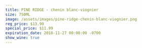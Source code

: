 ```yaml
---
title: PINE RIDGE - chenin blanc-viognier
size: 750ML
image: /assets/images/pine-ridge-chenin-blanc-viognier.png
reg_price: $13.99
special_price: $11.99
expiration_date: 2018-11-27 00:00:00 -0700
show_wine: true
---
```


